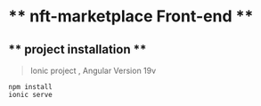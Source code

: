 # ** nft-marketplace Front-end **

## ** project installation  **

>Ionic project , Angular Version 19v

```console
npm install 
ionic serve
```

